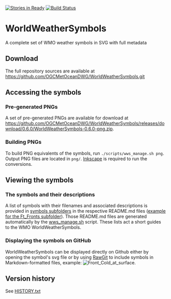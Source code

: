 [![Stories in Ready](https://badge.waffle.io/mwengren/WorldWeatherSymbols.png?label=ready&title=Ready)](https://waffle.io/mwengren/WorldWeatherSymbols)
[![Build Status](https://travis-ci.org/OGCMetOceanDWG/WorldWeatherSymbols.png?branch=master)](https://travis-ci.org/OGCMetOceanDWG/WorldWeatherSymbols)

WorldWeatherSymbols
===================

A complete set of WMO weather symbols in SVG with full metadata

Download
--------

The full repository sources are available at https://github.com/OGCMetOceanDWG/WorldWeatherSymbols.git

Accessing the symbols
---------------------

### Pre-generated PNGs

A set of pre-generated PNGs are available for download at https://github.com/OGCMetOceanDWG/WorldWeatherSymbols/releases/download/0.6.0/WorldWeatherSymbols-0.6.0-png.zip.

### Building PNGs

To build PNG equivalents of the symbols, run ```./scripts/wws_manage.sh png```.  Output PNG files are located in ```png/```.  [Inkscape](https://inkscape.org) is required to run the conversions.  

Viewing the symbols
---------------------

### The symbols and their descriptions

A list of symbols with their filenames and associated descriptions is provided in [symbols subfolders](https://github.com/OGCMetOceanDWG/WorldWeatherSymbols/tree/master/symbols/) in the respective README.md files ([example for the Ft_Fronts subfolder](https://github.com/OGCMetOceanDWG/WorldWeatherSymbols/tree/master/symbols/Ft_Fronts/)). Those README.md files are generated automatically by the [wws_manage.sh](https://github.com/OGCMetOceanDWG/WorldWeatherSymbols/tree/master/scripts/wws_manage.sh) script. These lists act a short guides to the WMO WorldWeatherSymbols.


### Displaying the symbols on GitHub

WorldWeatherSymbols can be displayed directly on Github either by opening the symbol's svg file or by using [RawGit](https://rawgit.com/) to include symbols in Markdown-formatted files, example: ![Front_Cold_at_surface](https://cdn.rawgit.com/OGCMetOceanDWG/WorldWeatherSymbols/master/symbols/Ft_Fronts/WeatherSymbol_WMO_Front_Quasi-stationary_at_surface.svg).

Version history
---------------------

See [HISTORY.txt](https://github.com/OGCMetOceanDWG/WorldWeatherSymbols/tree/master/HISTORY.txt)
